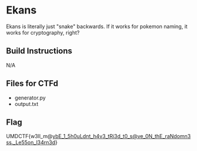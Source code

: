 # Ekans

Ekans is literally just "snake" backwards. If it works for pokemon naming, it works for cryptography, right?

## Build Instructions
N/A

## Files for CTFd
- generator.py
- output.txt

## Flag
UMDCTF{w3ll_m@ybE_1_5h0uLdnt_h4v3_tRi3d_t0_s@ve_0N_thE_raNdomn3ss._Le55on_l34rn3d}
